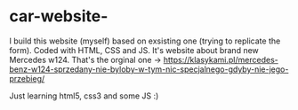 # car-website-
I build this website (myself) based on exsisting one (trying to replicate the form).  Coded with HTML, CSS and JS.
It's website about brand new Mercedes w124.
That's the orginal one -> https://klasykami.pl/mercedes-benz-w124-sprzedany-nie-byloby-w-tym-nic-specjalnego-gdyby-nie-jego-przebieg/

Just learning html5, css3 and some JS :) 
